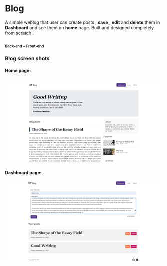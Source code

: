 # Blog
A simple weblog that user can create posts , **save** , **edit** and **delete** them in **Dashboard** and see them on **home** page.
Built and designed completely from scratch . 
#### <sub>Back-end + Front-end</sub>

### Blog screen shots
#### Home page:
![home page](https://github.com/pouriavj/Blog/blob/main/blog-home.jpg?raw=true)
----
#### Dashboard page:
![home page](https://github.com/pouriavj/Blog/blob/main/blog-dashboard.jpg?raw=true)


